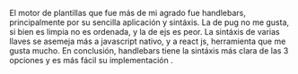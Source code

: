 El motor de plantillas que fue más de mi agrado fue handlebars, principalmente por su sencilla aplicación y sintáxis. La de pug no me gusta, si bien es limpia no es ordenada, y la de ejs es peor. La sintáxis de varias llaves se asemeja más a javascript nativo, y a react js, herramienta que me gusta mucho. 
En conclusión, handlebars tiene la sintáxis más clara de las 3 opciones y es más fácil su implementación .